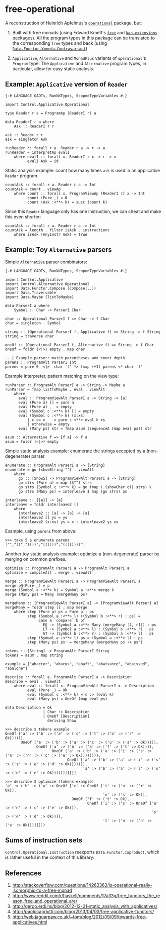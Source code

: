 free-operational
================

A reconstruction of Heinrich Apfelmus's
[`operational`](http://hackage.haskell.org/package/operational)
package, but:

1. Built with free monads (using Edward Kmett's
   [`free`](http://hackage.haskell.org/package/free) and
   [`kan-extensions`](http://hackage.haskell.org/package/kan-extensions)
   packages).  All the program types in this package can be translated
   to the corresponding `free` types and back (using
   [`Data.Functor.Yoneda.Contravariant`](http://hackage.haskell.org/packages/archive/kan-extensions/latest/doc/html/Data-Functor-Yoneda-Contravariant.html))

2. `Applicative`, `Alternative` and `MonadPlus` variants of
   `operational`'s `Program` type.  The `Applicative` and
   `Alternative` program types, in particular, allow for easy static
   analysis.


Example: `Applicative` version of `Reader`
------------------------------------------

    {-# LANGUAGE GADTs, RankNTypes, ScopedTypeVariables #-}

    import Control.Applicative.Operational

    type Reader r a = ProgramAp (ReaderI r) a

    data ReaderI r a where
        Ask :: ReaderI r r

    ask :: Reader r r
    ask = singleton Ask

    runReader :: forall r a. Reader r a -> r -> a
    runReader = interpretAp evalI
        where evalI :: forall x. ReaderI r x -> r -> x
              evalI Ask = id

Static analysis example: count how many times `ask` is used in an
applicative `Reader` program.

    countAsk :: forall r a. Reader r a -> Int
    countAsk = count . viewAp
        where count :: forall x. ProgramViewAp (ReaderI r) x -> Int
              count (Pure _) = 0
              count (Ask :<**> k) = succ (count k)

Since this `Reader` language only has one instruction, we can cheat
and make this even shorter:

    countAsk :: forall r a. Reader r a -> Int
    countAsk = length . filter isAsk . instructions
        where isAsk (AnyInstr Ask) = True


Example: Toy `Alternative` parsers
----------------------------------

Simple `Alternative` parser combinators:

    {-# LANGUAGE GADTs, RankNTypes, ScopedTypeVariables #-}

    import Control.Applicative
    import Control.Alternative.Operational
    import Data.Functor.Compose (Compose(..))
    import Data.Traversable
    import Data.Maybe (listToMaybe)

    data ParserI a where
        Symbol :: Char -> ParserI Char
    
    char :: Operational ParserI f => Char -> f Char
    char = singleton . Symbol
    
    string :: (Operational ParserI f, Applicative f) => String -> f String
    string = traverse char
    
    oneOf :: (Operational ParserI f, Alternative f) => String -> f Char
    oneOf = foldr (<|>) empty . map char
    
    -- | Example parser: match parentheses and count depth.
    parens :: ProgramAlt ParserI Int
    parens = pure 0  <|>  char '(' *> fmap (+1) parens <* char ')'

Example interpreter, pattern matching on the view type:

    runParser :: ProgramAlt ParserI a -> String -> Maybe a
    runParser = fmap listToMaybe . eval . viewAlt
        where
          eval :: ProgramViewAlt ParserI a -> String -> [a]
          eval (Pure a) [] = pure a
          eval (Pure a) _  = empty
          eval (Symbol c :<**> k) [] = empty
          eval (Symbol c :<**> k) (x:xs) 
              | c == x    = pure c <**> eval k xs
              | otherwise = empty
          eval (Many ps) str = fmap asum (sequenceA (map eval ps)) str
    
    asum :: Alternative f => [f a] -> f a
    asum = foldr (<|>) empty

Simple static analysis example: enumerate the strings accepted by a
(non-degenerate) parser.

    enumerate :: ProgramAlt ParserI a -> [String]
    enumerate = go [showString ""] . viewAlt
        where
          go :: [ShowS] -> ProgramViewAlt ParserI a -> [String]
          go strs (Pure a) = map ($"") strs
          go strs (Symbol c :<**> k) = go (map (.(showChar c)) strs) k
          go strs (Many ps) = interleave $ map (go strs) ps
    
    interleave :: [[a]] -> [a]
    interleave = foldr interleave2 []
        where
          interleave2 :: [a] -> [a] -> [a]
          interleave2 [] ys = ys
          interleave2 (x:xs) ys = x : interleave2 ys xs

Example, using `parens` from above:

    >>> take 5 $ enumerate parens
    ["","()","(())","((()))","(((())))"]

Another toy static analysis example: optimize a (non-degenerate)
parser by merging on common prefixes.

    optimize :: ProgramAlt ParserI a -> ProgramAlt ParserI a
    optimize = compileAlt . merge . viewAlt
    
    merge :: ProgramViewAlt ParserI a -> ProgramViewAlt ParserI a
    merge p@(Pure _) = p
    merge (Symbol a :<**> k) = Symbol a :<**> merge k
    merge (Many ps) = Many (mergeMany ps)
    
    mergeMany :: [ProgramViewAlt ParserI a] -> [ProgramViewAlt ParserI a]
    mergeMany = foldr step [] . map merge
        where step (Pure a) ps = Pure a : ps
              step (Symbol a :<**> l) ((Symbol b :<**> r) : ps) =
                   case a `compare` b of
                     EQ -> (Symbol a :<**> Many (mergeMany [l, r])) : ps
                     LT -> (Symbol a :<**> l) : (Symbol b :<**> r) : ps
                     GT -> (Symbol b :<**> r) : (Symbol a :<**> l) : ps
              step (Symbol a :<**> l) ps = (Symbol a :<**> l) : ps
              step (Many ps) ps' = mergeMany (mergeMany ps ++ ps')

    tokens :: [String] -> ProgramAlt ParserI String 
    tokens = asum . map string
    
    example = ["abactor", "abacus", "abaft", "abaisance", "abaissed", "abalone"]
    
    describe :: forall a. ProgramAlt ParserI a -> Description
    describe = eval . viewAlt
        where eval :: forall x. ProgramViewAlt ParserI x -> Description
              eval (Pure _) = Ok
              eval (Symbol c :<**> k) = c :> (eval k)
              eval (Many ps) = OneOf (map eval ps)
    
    data Description = Ok
                     | Char :> Description
                     | OneOf [Description] 
                       deriving Show

    >>> describe $ tokens example
    OneOf ['a' :> ('b' :> ('a' :> ('c' :> ('t' :> ('o' :> ('r' :> Ok)))))),
           OneOf ['a' :> ('b' :> ('a' :> ('c' :> ('u' :> ('s' :> Ok))))),
                  OneOf ['a' :> ('b' :> ('a' :> ('f' :> ('t' :> Ok)))),
                         OneOf ['a' :> ('b' :> ('a' :> ('i' :> ('s' :> ('a' :> ('n' :> ('c' :> ('e' :> Ok)))))))),
                                OneOf ['a' :> ('b' :> ('a' :> ('i' :> ('s' :> ('s' :> ('e' :> ('d' :> Ok))))))),
                                       'a' :> ('b' :> ('a' :> ('l' :> ('o' :> ('n' :> ('e' :> Ok))))))]]]]]

    >>> describe $ optimize (tokens example)
    'a' :> ('b' :> ('a' :> OneOf ['c' :> OneOf ['t' :> ('o' :> ('r' :> Ok)),
                                                'u' :> ('s' :> Ok)],
                                  OneOf ['f' :> ('t' :> Ok),
                                         OneOf ['i' :> ('s' :> OneOf ['a' :> ('n' :> ('c' :> ('e' :> Ok))),
                                                                      's' :> ('e' :> ('d' :> Ok))]),
                                                'l' :> ('o' :> ('n' :> ('e' :> Ok)))]]]))

Sums of instruction sets
------------------------

`Control.Operational.Instruction` reexports `Data.Functor.Coproduct`,
which is rather useful in the context of this library.  

References
----------

1. http://stackoverflow.com/questions/14263363/is-operational-really-isomorphic-to-a-free-monad
2. http://www.reddit.com/r/haskell/comments/17a33g/free_functors_the_reason_free_and_operational_are/
3. http://gergo.erdi.hu/blog/2012-12-01-static_analysis_with_applicatives/
4. http://paolocapriotti.com/blog/2013/04/03/free-applicative-functors/
5. http://web.jaguarpaw.co.uk/~tom/blog/2012/09/09/towards-free-applicatives.html
